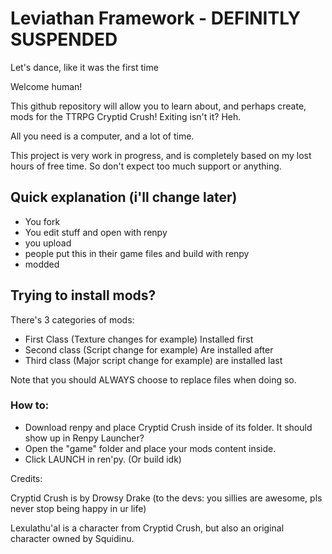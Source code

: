 # Leviathan Framework - DEFINITLY SUSPENDED
Let's dance, like it was the first time 


Welcome human!

This github repository will allow you to learn about, and perhaps create, mods for the TTRPG Cryptid Crush! Exiting isn't it? Heh.

All you need is a computer, and a lot of time.

This project is very work in progress, and is completely based on my lost hours of free time. So don't expect too much support or anything.


## Quick explanation (i'll change later)

- You fork
- You edit stuff and open with renpy
- you upload
- people put this in their game files and build with renpy
- modded

## Trying to install mods?

There's 3 categories of mods:

- First Class (Texture changes for example) Installed first
- Second class (Script change for example) Are installed after
- Third class (Major script change for example) are installed last

Note that you should ALWAYS choose to replace files when doing so.


### How to:

- Download renpy and place Cryptid Crush inside of its folder. It should show up in Renpy Launcher?
- Open the "game" folder and place your mods content inside.
- Click LAUNCH in ren'py. (Or build idk)


Credits:

Cryptid Crush is by Drowsy Drake (to the devs: you sillies are awesome, pls never stop being happy in ur life)

Lexulathu'al is a character from Cryptid Crush, but also an original character owned by Squidinu.
